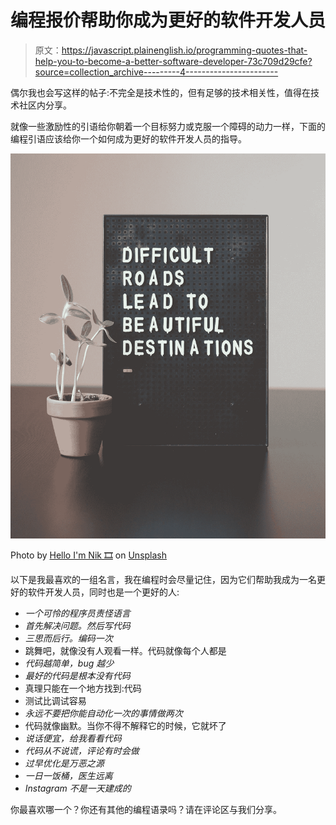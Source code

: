 # 编程报价帮助你成为更好的软件开发人员

> 原文：<https://javascript.plainenglish.io/programming-quotes-that-help-you-to-become-a-better-software-developer-73c709d29cfe?source=collection_archive---------4----------------------->

偶尔我也会写这样的帖子:不完全是技术性的，但有足够的技术相关性，值得在技术社区内分享。

就像一些激励性的引语给你朝着一个目标努力或克服一个障碍的动力一样，下面的编程引语应该给你一个如何成为更好的软件开发人员的指导。

![](img/7a6b8174560587d59457cd7068539ed4.png)

Photo by [Hello I'm Nik 🎞](https://unsplash.com/@helloimnik?utm_source=medium&utm_medium=referral) on [Unsplash](https://unsplash.com?utm_source=medium&utm_medium=referral)

以下是我最喜欢的一组名言，我在编程时会尽量记住，因为它们帮助我成为一名更好的软件开发人员，同时也是一个更好的人:

*   *一个可怜的程序员责怪语言*
*   *首先解决问题。然后写代码*
*   *三思而后行。编码一次*
*   跳舞吧，就像没有人观看一样。代码就像每个人都是
*   *代码越简单，bug 越少*
*   *最好的代码是根本没有代码*
*   真理只能在一个地方找到:代码
*   测试比调试容易
*   *永远不要把你能自动化一次的事情做两次*
*   代码就像幽默。当你不得不解释它的时候，它就坏了
*   *说话便宜，给我看看代码*
*   *代码从不说谎，评论有时会做*
*   *过早优化是万恶之源*
*   *一日一饭桶，医生远离*
*   *Instagram 不是一天建成的*

你最喜欢哪一个？你还有其他的编程语录吗？请在评论区与我们分享。